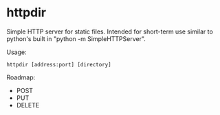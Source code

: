 # httpdir

Simple HTTP server for static files. Intended for short-term use similar to python's built in "python -m SimpleHTTPServer".

Usage:

    httpdir [address:port] [directory]

Roadmap:
- POST
- PUT
- DELETE

